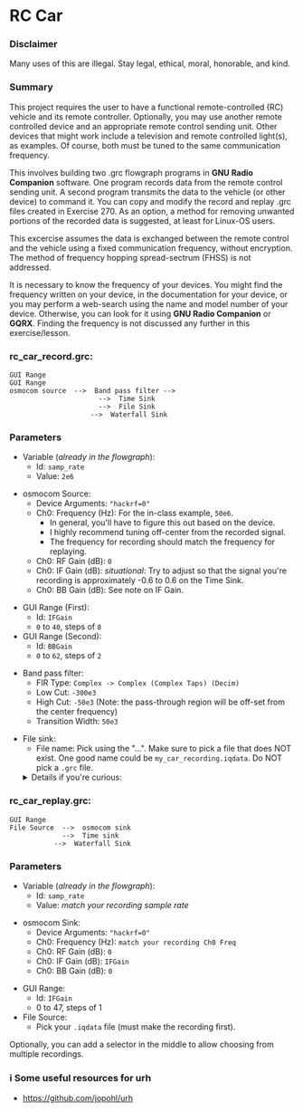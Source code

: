 # <!-- pandoc-only LSA 8: --> RC Car

### Disclaimer

Many uses of this are illegal. Stay legal, ethical, moral, honorable, and kind.

### Summary

This project requires the user to have a functional remote-controlled (RC) vehicle and its remote controller.  Optionally, you may use another remote controlled device and an appropriate remote control sending unit.  Other devices that might work include a television and remote controlled light(s), as examples.  Of course, both must be tuned to the same communication frequency.

<!-- pandoc-only ### Summary -->

This involves building two .grc flowgraph programs in **GNU Radio Companion** software.  One program records data from the remote control sending unit.  A second program transmits the data to the vehicle (or other device) to command it.  You can copy and modify the record and replay .grc files created in Exercise 270.  As an option, a method for removing unwanted portions of the recorded data is suggested, at least for Linux-OS users.

<!-- pandoc-only ### Summary -->

This excercise assumes the data is exchanged between the remote control and the vehicle using a fixed communication frequency, without encryption.  The method of frequency hopping spread-sectrum (FHSS) is not addressed.

<!-- pandoc-only ### Summary -->

It is necessary to know the frequency of your devices.  You might find the frequency written on your device, in the documentation for your device, or you may perform a web-search using the name and model number of your device.  Otherwise, you can look for it using **GNU Radio Companion** or **GQRX**. Finding the frequency is not discussed any further in this exercise/lesson.

### rc_car_record.grc:

```
GUI Range
GUI Range
osmocom source  -->  Band pass filter --> 
                      -->  Time Sink  
                      -->  File Sink  
                    -->  Waterfall Sink
```

### Parameters

- Variable (_already in the flowgraph_):
  - Id: `samp_rate`
  - Value: `2e6` <!-- pandoc-only _(You may need more depending on whether the signal fits in the waterfall.)_ -->

<!-- pandoc-only ### Parameters -->

- osmocom Source:
  - Device Arguments: `"hackrf=0"`
  - Ch0: Frequency (Hz): For the in-class example, `50e6`. 
    - In general, you'll have to figure this out based on the device.
    - I highly recommend tuning off-center from the recorded signal.
    - The frequency for recording should match the frequency for replaying.
  - Ch0: RF Gain (dB): `0`
  - Ch0: IF Gain (dB): _situational_: Try to adjust so that the signal you're recording is approximately -0.6 to 0.6 on the Time Sink.
  - Ch0: BB Gain (dB): See note on IF Gain.

<!-- pandoc-only ### Parameters -->

- GUI Range (First):
  - Id: `IFGain`
  - `0` to `40`, steps of `8`
- GUI Range (Second):
  - Id: `BBGain`
  - `0` to `62`, steps of `2`

<!-- pandoc-only ### Parameters -->

- Band pass filter:
  - FIR Type: `Complex -> Complex (Complex Taps) (Decim)`
  - Low Cut: `-300e3`
  - High Cut: `-50e3`        (Note: the pass-through region will be off-set from the center frequency)
  - Transition Width: `50e3`

<!-- pandoc-only ### Parameters -->

- File sink:
  - File name: Pick using the "...". Make sure to pick a file that does NOT exist. One good name could be `my_car_recording.iqdata`. Do NOT pick a `.grc` file.
  <details><summary>Details if you're curious:</summary> When faced with a file-picking dialog, beginners will often navigate to the current `.grc` file. This is definitely not what you want -- as soon as you run the flowgraph, it will overwrite the saved flowgraph file with the data that you're recording. <!-- pandoc-exclude-line -->
  - Instead, I recommend picking a directory for your file, and naming it `my_gnu_recording.iqdata`. <!-- pandoc-exclude-line -->
  - The file extension can be anything you want (GNU Radio will treat it the same regardless), but `.iqdata` seems somewhat common in the SDR community. <!-- pandoc-exclude-line -->
        A good example may look like this:  <!-- pandoc-exclude-line -->
        `/home/yourusername/Desktop/my_gnu_recording.iq` <!-- pandoc-exclude-line -->
</details> <!-- pandoc-exclude-line -->

### rc_car_replay.grc:

```
GUI Range
File Source  -->  osmocom sink
             -->  Time sink
           -->  Waterfall Sink
```

### Parameters

- Variable (_already in the flowgraph_):
  - Id: `samp_rate`
  - Value: _match your recording sample rate_

<!-- pandoc-only ### Parameters -->

- osmocom Sink:
  - Device Arguments: `"hackrf=0"`
  - Ch0: Frequency (Hz): `match your recording Ch0 Freq`
  - Ch0: RF Gain (dB): `0`
  - Ch0: IF Gain (dB): `IFGain`
  - Ch0: BB Gain (dB): `0`

<!-- pandoc-only ### Parameters -->

- GUI Range:
  - Id: `IFGain`
  - 0 to 47, steps of 1
- File Source:
  - Pick your `.iqdata` file (must make the recording first).
  
Optionally, you can add a selector in the middle to allow choosing from multiple recordings.

### ℹ️ Some useful resources for urh  <!-- pandoc-exclude-line --> 

<!-- pandoc-only ### Resources -->

- https://github.com/jopohl/urh